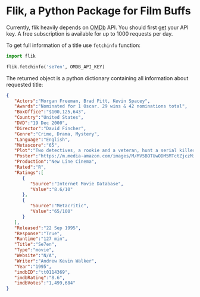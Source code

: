 # Flik, a Python Package for Film Buffs

Currently, flik heavily depends on [OMDb](https://www.omdbapi.com/) API. You should first [get](https://www.omdbapi.com/apikey.aspx) your API key. A free subscription is available for up to 1000 requests per day.

To get full information of a title use `fetchinfo` function:

```python
import flik

flik.fetchinfo('se7en', OMDB_API_KEY)
```
The returned object is a python dictionary containing all information about requested title:

```json
{
   "Actors":"Morgan Freeman, Brad Pitt, Kevin Spacey",
   "Awards":"Nominated for 1 Oscar. 29 wins & 42 nominations total",
   "BoxOffice":"$100,125,643",
   "Country":"United States",
   "DVD":"19 Dec 2000",
   "Director":"David Fincher",
   "Genre":"Crime, Drama, Mystery",
   "Language":"English",
   "Metascore":"65",
   "Plot":"Two detectives, a rookie and a veteran, hunt a serial killer who ""uses the seven deadly sins as his motives.",
   "Poster":"https://m.media-amazon.com/images/M/MV5BOTUwODM5MTctZjczMi00OTk4LTg3NWUtNmVhMTAzNTNjYjcyXkEyXkFqcGdeQXVyNjU0OTQ0OTY@._V1_SX300.jpg",
   "Production":"New Line Cinema",
   "Rated":"R",
   "Ratings":[
      {
         "Source":"Internet Movie Database",
         "Value":"8.6/10"
      },
      {
         "Source":"Metacritic",
         "Value":"65/100"
      }
   ],
   "Released":"22 Sep 1995",
   "Response":"True",
   "Runtime":"127 min",
   "Title":"Se7en",
   "Type":"movie",
   "Website":"N/A",
   "Writer":"Andrew Kevin Walker",
   "Year":"1995",
   "imdbID":"tt0114369",
   "imdbRating":"8.6",
   "imdbVotes":"1,499,684"
}
```
